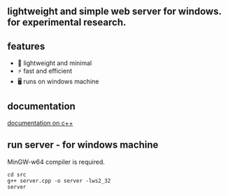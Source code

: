 ## lightweight and simple web server for windows. for experimental research.

## features  
- 🔹 lightweight and minimal  
- ⚡ fast and efficient  
- 🖥️ runs on windows machine  

## documentation
[documentation on c++](https://devdocs.io/cpp/)

## run server - for windows machine
MinGW-w64 compiler is required.
```
cd src
g++ server.cpp -o server -lws2_32
server
```